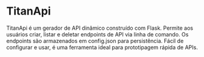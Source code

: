 # TitanApi
TitanApi é um gerador de API dinâmico construído com Flask. Permite aos usuários criar, listar e deletar endpoints de API via linha de comando. Os endpoints são armazenados em config.json para persistência. Fácil de configurar e usar, é uma ferramenta ideal para prototipagem rápida de APIs.
